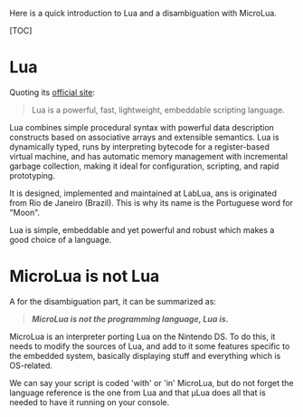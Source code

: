Here is a quick introduction to Lua and a disambiguation with MicroLua.


[TOC]


Lua
===

Quoting its [official site](http://www.lua.org/):
>  Lua is a powerful, fast, lightweight, embeddable scripting language.

Lua combines simple procedural syntax with powerful data description constructs based on associative arrays and extensible semantics. Lua is dynamically typed, runs by interpreting bytecode for a register-based virtual machine, and has automatic memory management with incremental garbage collection, making it ideal for configuration, scripting, and rapid prototyping.

It is designed, implemented and maintained at LabLua, ans is originated from Rio de Janeiro (Brazil). This is why its name is the Portuguese word for "Moon".

Lua is simple, embeddable and yet powerful and robust which makes a good choice of a language.


MicroLua is not Lua
===================

A for the disambiguation part, it can be summarized as:
> ___MicroLua is not the programming language, Lua is.___

MicroLua is an interpreter porting Lua on the Nintendo DS. To do this, it needs to modify the sources of Lua, and add to it some features specific to the embedded system, basically displaying stuff and everything which is OS-related.

We can say your script is coded 'with' or 'in' MicroLua, but do not forget the language reference is the one from Lua and that µLua does all that is needed to have it running on your console.